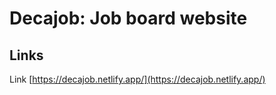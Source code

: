 # Decajob: Job board website

## Links

Link [https://decajob.netlify.app/](https://decajob.netlify.app/)
